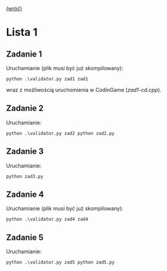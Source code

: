 [(wróć)](../../../../../)
# Lista 1
## Zadanie 1
Uruchamianie (plik musi być już skompilowany):
```
python .\validator.py zad1 zad1
```
wraz z możliwością uruchomienia w CodinGame (_zad1-cd.cpp_).

## Zadanie 2
Uruchamianie:
```
python .\validator.py zad2 python zad2.py
```

## Zadanie 3
Uruchamianie:
```
python zad3.py
```

## Zadanie 4
Uruchamianie (plik musi być już skompilowany):
```
python .\validator.py zad4 zad4
```

## Zadanie 5
Uruchamianie:
```
python .\validator.py zad5 python zad5.py
```
